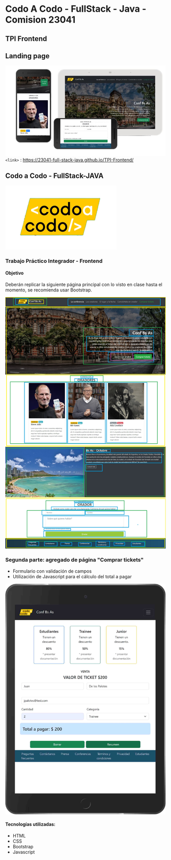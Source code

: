 # Codo A Codo - FullStack - Java - Comision 23041
## TPI Frontend
 

## Landing page
![Conferencia](images/vistas.jpg)
`<link>` : <https://23041-full-stack-java.github.io/TPI-Frontend/>

## Codo a Codo - FullStack-JAVA
![](images/codoacodo.png)

### Trabajo Práctico Integrador - Frontend

#### Objetivo
Deberán replicar la siguiente página principal con lo visto en clase hasta el momento, se recomienda usar Bootstrap.

![](images/final_front_2021.jpg)

### Segunda parte: agregado de página "Comprar tickets"
- Formulario con validación de campos
- Utilización de Javascript para el cálculo del total a pagar

![](images/vista-ipad-comprar.jpg)

#### Tecnologías utilizadas:
- HTML
- CSS
- Bootstrap
- Javascript

